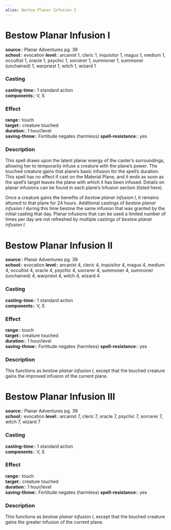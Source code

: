 ```yaml
---
alias: Bestow Planar Infusion I
---
```


# Bestow Planar Infusion I 

**source**:: Planar Adventures pg. 39  
**school**:: evocation
**level**:: arcanist 1, cleric 1, inquisitor 1, magus 1, medium 1, occultist 1, oracle 1, psychic 1, sorcerer 1, summoner 1, summoner (unchained) 1, warpriest 1, witch 1, wizard 1

### Casting 

**casting-time**:: 1 standard action  
**components**:: V, S

### Effect 

**range**:: touch  
**target**:: creature touched  
**duration**:: 1 hour/level  
**saving-throw**:: Fortitude negates (harmless)
**spell-resistance**:: yes

### Description 

This spell draws upon the latent planar energy of the caster’s surroundings, allowing her to temporarily infuse a creature with the plane’s power. The touched creature gains that plane’s basic infusion for the spell’s duration. This spell has no effect if cast on the Material Plane, and it ends as soon as the spell’s target leaves the plane with which it has been infused. Details on planar infusions can be found in each plane’s Infusion section (listed here).  
  
Once a creature gains the benefits of *bestow planar infusion I*, it remains attuned to that plane for 24 hours. Additional castings of *bestow planar infusion I* during this time bestow the same infusion that was granted by the initial casting that day. Planar infusions that can be used a limited number of times per day are not refreshed by multiple castings of *bestow planar infusion I*.

# Bestow Planar Infusion II 

**source**:: Planar Adventures pg. 39  
**school**:: evocation
**level**:: arcanist 4, cleric 4, inquisitor 4, magus 4, medium 4, occultist 4, oracle 4, psychic 4, sorcerer 4, summoner 4, summoner (unchained) 4, warpriest 4, witch 4, wizard 4

### Casting 

**casting-time**:: 1 standard action  
**components**:: V, S

### Effect 

**range**:: touch  
**target**:: creature touched  
**duration**:: 1 hour/level  
**saving-throw**:: Fortitude negates (harmless)
**spell-resistance**:: yes

### Description 

This functions as *bestow planar infusion I*, except that the touched creature gains the improved infusion of the current plane.

# Bestow Planar Infusion III 

**source**:: Planar Adventures pg. 39  
**school**:: evocation
**level**:: arcanist 7, cleric 7, oracle 7, psychic 7, sorcerer 7, witch 7, wizard 7

### Casting 

**casting-time**:: 1 standard action  
**components**:: V, S

### Effect 

**range**:: touch  
**target**:: creature touched  
**duration**:: 1 hour/level  
**saving-throw**:: Fortitude negates (harmless)
**spell-resistance**:: yes

### Description 

This functions as *bestow planar infusion I*, except that the touched creature gains the greater infusion of the current plane.
